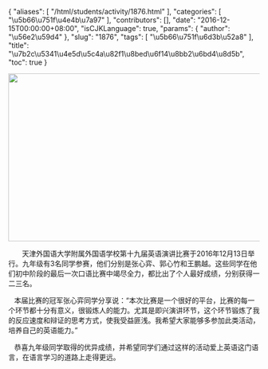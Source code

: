{
    "aliases": [
        "/html/students/activity/1876.html"
    ],
    "categories": [
        "\u5b66\u751f\u4e4b\u7a97"
    ],
    "contributors": [],
    "date": "2016-12-15T00:00:00+08:00",
    "isCJKLanguage": true,
    "params": {
        "author": "\u56e2\u59d4"
    },
    "slug": "1876",
    "tags": [
        "\u5b66\u751f\u6d3b\u52a8"
    ],
    "title": "\u7b2c\u5341\u4e5d\u5c4a\u82f1\u8bed\u6f14\u8bb2\u6bd4\u8d5b",
    "toc": true
}




**<img
    src="https://cdn.tfls.online/mirror/full/185711d659f32c38afd618c1a6253b15aeb00686.jpg"
    style="display:block;margin-left:auto;margin-right:auto;"
    decoding="async"
    fetchpriority="auto"
    loading="lazy"
    height="337"
    width="600"
/>**




       天津外国语大学附属外国语学校第十九届英语演讲比赛于2016年12月13日举行。九年级有3名同学参赛，他们分别是张心弈、郭心竹和王鹏越。这些同学在他们初中阶段的最后一次口语比赛中竭尽全力，都比出了个人最好成绩，分别获得一二三名。




   本届比赛的冠军张心弈同学分享说：“本次比赛是一个很好的平台，比赛的每一个环节都十分有意义，很锻炼人的能力。尤其是即兴演讲环节，这个环节锻炼了我的反应速度和辩证的思考方式，使我受益匪浅。我希望大家能够多参加此类活动，培养自己的英语能力。”




   恭喜九年级同学取得的优异成绩，并希望同学们通过这样的活动爱上英语这门语言，在语言学习的道路上走得更远。



